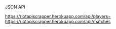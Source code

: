 JSON API

https://riotapiscrapper.herokuapp.com/api/players=
https://riotapiscrapper.herokuapp.com/api/matches

